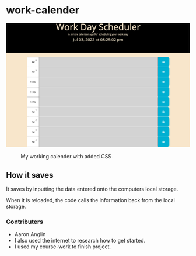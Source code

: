 # work-calender

![My working Calender](/image/Screen%20Shot%202022-07-03%20at%208.25.02%20PM.png)
<figure>
<figcaption>My working calender with added CSS</figcaption>
</figure>
<h2>How it saves</h2>
<p>It saves by inputting the data entered onto the computers local storage.<br>
<p> When it is reloaded, the code calls the information back from the local storage.</p>
<h3>Contributers</h3>
<ul>
<li>Aaron Anglin</li>
<li>I also used the internet to research how to get started.</li>
<li>I used my course-work to finish project.</li> 